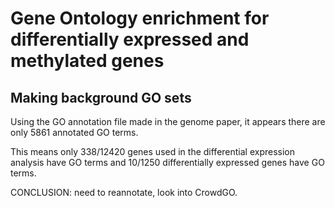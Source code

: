 # Gene Ontology enrichment for differentially expressed and methylated genes

## Making background GO sets
Using the GO annotation file made in the genome paper, it appears there are only 5861 annotated GO terms.

This means only 338/12420 genes used in the differential expression analysis have GO terms and 10/1250 differentially expressed genes have GO terms. 

CONCLUSION: need to reannotate, look into CrowdGO. 